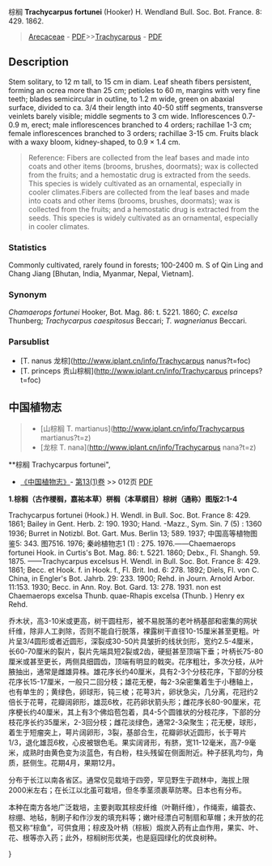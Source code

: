 棕榈 **Trachycarpus fortunei** (Hooker) H. Wendland Bull. Soc. Bot. France. 8: 429. 1862.

> [Arecaceae](http://www.iplant.cn/info/Arecaceae?t=foc) - [PDF](http://www.iplant.cn/foc/pdf/Arecaceae.pdf)>>[Trachycarpus](http://www.iplant.cn/info/Trachycarpus?t=foc) - [PDF](http://www.iplant.cn/foc/pdf/Trachycarpus.pdf)

## Description

Stem solitary, to 12 m tall, to 15 cm in diam. Leaf sheath fibers persistent, forming an ocrea more than 25 cm; petioles to 60 m, margins with very fine teeth; blades semicircular in outline, to 1.2 m wide, green on abaxial surface, divided to ca. 3/4 their length into 40-50 stiff segments, transverse veinlets barely visible; middle segments to 3 cm wide. Inflorescences 0.7-0.9 m, erect; male inflorescences branched to 4 orders; rachillae 1-3 cm; female inflorescences branched to 3 orders; rachillae 3-15 cm. Fruits black with a waxy bloom, kidney-shaped, to 0.9 × 1.4 cm.


> Reference: 
> Fibers are collected from the leaf bases and made into coats and other items (brooms, brushes, doormats); wax is collected from the fruits; and a hemostatic drug is extracted from the seeds. This species is widely cultivated as an ornamental, especially in cooler climates.Fibers are collected from the leaf bases and made into coats and other items (brooms, brushes, doormats); wax is collected from the fruits; and a hemostatic drug is extracted from the seeds. This species is widely cultivated as an ornamental, especially in cooler climates.

### Statistics
Commonly cultivated, rarely found in forests; 100-2400 m. S of Qin Ling and Chang Jiang [Bhutan, India, Myanmar, Nepal, Vietnam].

### Synonym
*Chamaerops fortunei* Hooker, Bot. Mag. 86: t. 5221. 1860; *C. excelsa* Thunberg; *Trachycarpus caespitosus* Beccari; *T. wagnerianus* Beccari.

### Parsublist

* [T.  nanus  龙棕](http://www.iplant.cn/info/Trachycarpus nanus?t=foc)
* [T.  princeps  贡山棕榈](http://www.iplant.cn/info/Trachycarpus princeps?t=foc)

## 中国植物志

> * [山棕榈  T.  martianus](http://www.iplant.cn/info/Trachycarpus martianus?t=z)
> * [龙棕  T.  nana](http://www.iplant.cn/info/Trachycarpus nana?t=z)


**棕榈 Trachycarpus fortunei",

* [《中国植物志》](http://www.iplant.cn/frps)- [第13(1)卷](http://www.iplant.cn/frps/vol/13(1)) >> 012页 [PDF](http://www.iplant.cn/frps/pdf/13(1)/012.pdf)


**1.棕榈（古作椶榈，嘉祐本草）栟榈（本草纲目）棕树（通称）图版2:1-4**

Trachycarpus fortunei (Hook.) H. Wendl. in Bull. Soc. Bot. France 8: 429. 1861; Bailey in Gent. Herb. 2: 190. 1930; Hand. -Mazz., Sym. Sin. 7 (5) : 1360 1936; Burret in Notizbl. Bot. Gart. Mus. Berlin 13; 589. 1937; 中国高等植物图鉴5: 343. 图7516. 1976; 秦岭植物志1 (1) : 275. 1976.——Chaemaerops fortunei Hook. in Curtis's Bot. Mag. 86: t. 5221. 1860; Debx., Fl. Shangh. 59. 1875. ——Trachycarpus excelsus H. Wendl. in Bull. Soc. Bot. France 8: 429. 1861; Becc. et Hook. f. in Hook. f., Fl. Brit. Ind. 6: 278. 1892; Diels, Fl. von C. China, in Engler's Bot. Jahrb. 29: 233. 1900; Rehd. in Journ. Arnold Arbor. 11:153. 1930; Becc. in Ann. Roy. Bot. Gard. 13: 278. 1931. non est Chaemaerops excelsa Thunb. quae-Rhapis excelsa (Thunb. ) Henry ex Rehd.

乔木状，高3-10米或更高，树干圆柱形，被不易脱落的老叶柄基部和密集的网状纤维，除非人工剥除，否则不能自行脱落，裸露树干直径10-15厘米甚至更粗。叶片呈3/4圆形或者近圆形，深裂成30-50片具皱折的线状剑形，宽约2.5-4厘米，长60-70厘米的裂片，裂片先端具短2裂或2齿，硬挺甚至顶端下垂；叶柄长75-80厘米或甚至更长，两侧具细圆齿，顶端有明显的戟突。花序粗壮，多次分枝，从叶腋抽出，通常是雌雄异株。雄花序长约40厘米，具有2-3个分枝花序，下部的分枝花序长15-17厘米，一般只二回分枝；雄花无梗，每2-3朵密集着生于小穗轴上，也有单生的；黄绿色，卵球形，钝三棱；花萼3片，卵状急尖，几分离，花冠约2倍长于花萼，花瓣阔卵形，雄蕊6枚，花药卵状箭头形；雌花序长80-90厘米，花序梗长约40厘米，其上有3个佛焰苞包着，具4-5个圆锥状的分枝花序，下部的分枝花序长约35厘米，2-3回分枝；雌花淡绿色，通常2-3朵聚生；花无梗，球形，着生于短瘤突上，萼片阔卵形，3裂，基部合生，花瓣卵状近圆形，长于萼片1/3，退化雄蕊6枚，心皮被银色毛。果实阔肾形，有脐，宽11-12毫米，高7-9毫米，成熟时由黄色变为淡蓝色，有白粉，柱头残留在侧面附近。种子胚乳均匀，角质，胚侧生。花期4月，果期12月。

分布于长江以南各省区。通常仅见栽培于四旁，罕见野生于疏林中，海拔上限2000米左右；在长江以北虽可栽培，但冬季茎须裹草防寒。日本也有分布。

本种在南方各地广泛栽培，主要剥取其棕皮纤维（叶鞘纤维），作绳索，编蓑衣、棕绷、地毡，制刷子和作沙发的填充料等；嫩叶经漂白可制扇和草帽；未开放的花苞又称“棕鱼”，可供食用；棕皮及叶柄（棕板）煅炭入药有止血作用，果实、叶、花、根等亦入药；此外，棕榈树形优美，也是庭园绿化的优良树种。

}